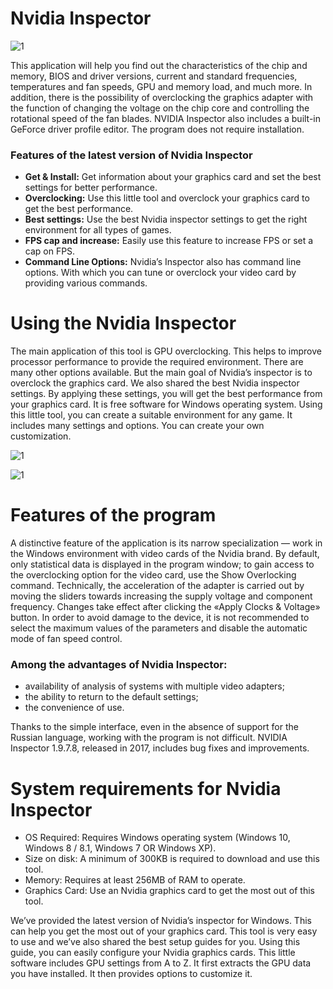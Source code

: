 # Nvidia Inspector

![1](https://sun9-36.userapi.com/impg/wTM-8IRs_wb3pmDfzHEwSE1Pu4oyw0_zZpvfmw/4-pZbWzvWJY.jpg?size=673x322&quality=96&proxy=1&sign=154f573853f30eca798eee741da6bbfb&type=album)

This application will help you find out the characteristics of the chip and memory, BIOS and driver versions, current and standard frequencies, temperatures and fan speeds, GPU and memory load, and much more. In addition, there is the possibility of overclocking the graphics adapter with the function of changing the voltage on the chip core and controlling the rotational speed of the fan blades. NVIDIA Inspector also includes a built-in GeForce driver profile editor. The program does not require installation.

### Features of the latest version of Nvidia Inspector

- **Get & Install:** Get information about your graphics card and set the best settings for better performance.
- **Overclocking:** Use this little tool and overclock your graphics card to get the best performance.
- **Best settings:** Use the best Nvidia inspector settings to get the right environment for all types of games.
- **FPS cap and increase:** Easily use this feature to increase FPS or set a cap on FPS.
- **Command Line Options:** Nvidia’s Inspector also has command line options. With which you can tune or overclock your video card by providing various commands.

# Using the Nvidia Inspector

The main application of this tool is GPU overclocking. This helps to improve processor performance to provide the required environment. There are many other options available. But the main goal of Nvidia’s inspector is to overclock the graphics card. We also shared the best Nvidia inspector settings. By applying these settings, you will get the best performance from your graphics card. It is free software for Windows operating system. Using this little tool, you can create a suitable environment for any game. It includes many settings and options. You can create your own customization.

![1](https://nvidia-inspector.eu/wp-content/uploads/2020/12/nvidia-inspector-1.png)

![1](https://nvidia-inspector.eu/wp-content/uploads/2020/12/feiyh0awr3u.jpg)

# Features of the program

A distinctive feature of the application is its narrow specialization — work in the Windows environment with video cards of the Nvidia brand. By default, only statistical data is displayed in the program window; to gain access to the overclocking option for the video card, use the Show Overlocking command. Technically, the acceleration of the adapter is carried out by moving the sliders towards increasing the supply voltage and component frequency. Changes take effect after clicking the «Apply Clocks & Voltage» button. In order to avoid damage to the device, it is not recommended to select the maximum values ​​of the parameters and disable the automatic mode of fan speed control.

### Among the advantages of Nvidia Inspector:

- availability of analysis of systems with multiple video adapters;
- the ability to return to the default settings;
- the convenience of use.

Thanks to the simple interface, even in the absence of support for the Russian language, working with the program is not difficult. NVIDIA Inspector 1.9.7.8, released in 2017, includes bug fixes and improvements.

# System requirements for Nvidia Inspector

- OS Required: Requires Windows operating system (Windows 10, Windows 8 / 8.1, Windows 7 OR Windows XP).
- Size on disk: A minimum of 300KB is required to download and use this tool.
- Memory: Requires at least 256MB of RAM to operate.
- Graphics Card: Use an Nvidia graphics card to get the most out of this tool.

We’ve provided the latest version of Nvidia’s inspector for Windows. This can help you get the most out of your graphics card. This tool is very easy to use and we’ve also shared the best setup guides for you. Using this guide, you can easily configure your Nvidia graphics cards. This little software includes GPU settings from A to Z. It first extracts the GPU data you have installed. It then provides options to customize it.

